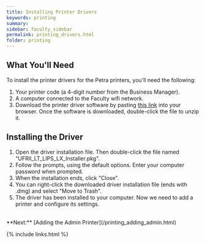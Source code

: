 ```yaml
---
title: Installing Printer Drivers
keywords: printing
summary: 
sidebar: faculty_sidebar
permalink: printing_drivers.html
folder: printing
---
```


## What You'll Need

To install the printer drivers for the Petra printers, you'll need the following:
1. Your printer code (a 4-digit number from the Business Manager).
2. A computer connected to the Faculty wifi network.
3. Download the printer driver software by pasting [this link](https://downloads.canon.com/bicg2022/drivers/UFRII_V10.19.12_Mac.zip) into your browser. Once the software is downloaded, double-click the file to unzip it.

## Installing the Driver
1. Open the driver installation file. Then double-click the file named "UFRII_LT_LIPS_LX_Installer.pkg".
2. Follow the prompts, using the default options. Enter your computer password when prompted.
3. When the installation ends, click "Close".
4. You can right-click the downloaded driver installation file (ends with .dmg) and select "Move to Trash".
5. The driver has been installed to your computer. Now we need to add a printer and configure its settings.

<br/>
**Next:** [Adding the Admin Printer](/printing_adding_admin.html)

{% include links.html %}